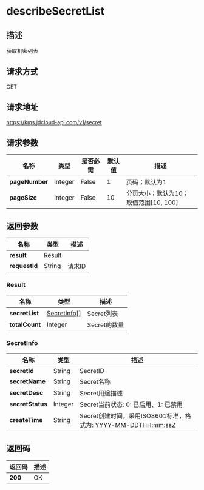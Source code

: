 # describeSecretList


## 描述
获取机密列表

## 请求方式
GET

## 请求地址
https://kms.jdcloud-api.com/v1/secret


## 请求参数
|名称|类型|是否必需|默认值|描述|
|---|---|---|---|---|
|**pageNumber**|Integer|False|1|页码；默认为1|
|**pageSize**|Integer|False|10|分页大小；默认为10；取值范围[10, 100]|


## 返回参数
|名称|类型|描述|
|---|---|---|
|**result**|[Result](describesecretlist#result)| |
|**requestId**|String|请求ID|

### <div id="result">Result</div>
|名称|类型|描述|
|---|---|---|
|**secretList**|[SecretInfo[]](describesecretlist#secretinfo)|Secret列表|
|**totalCount**|Integer|Secret的数量|
### <div id="secretinfo">SecretInfo</div>
|名称|类型|描述|
|---|---|---|
|**secretId**|String|SecretID|
|**secretName**|String|Secret名称|
|**secretDesc**|String|Secret用途描述|
|**secretStatus**|Integer|Secret当前状态: 0: 已启用、1: 已禁用|
|**createTime**|String|Secret创建时间，采用ISO8601标准，格式为: YYYY-MM-DDTHH:mm:ssZ|

## 返回码
|返回码|描述|
|---|---|
|**200**|OK|
